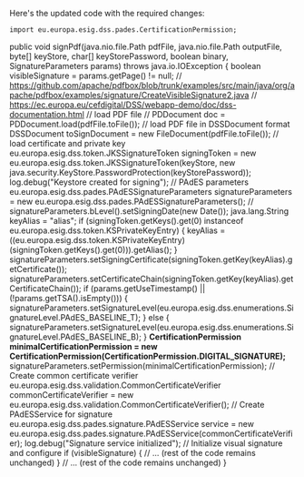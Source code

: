 Here's the updated code with the required changes:

`import eu.europa.esig.dss.pades.CertificationPermission;`

public void signPdf(java.nio.file.Path pdfFile, java.nio.file.Path outputFile, byte[] keyStore, char[] keyStorePassword, boolean binary, SignatureParameters params) throws java.io.IOException {
boolean visibleSignature = params.getPage() != null;
// https://github.com/apache/pdfbox/blob/trunk/examples/src/main/java/org/apache/pdfbox/examples/signature/CreateVisibleSignature2.java
// https://ec.europa.eu/cefdigital/DSS/webapp-demo/doc/dss-documentation.html
// load PDF file
// PDDocument doc = PDDocument.load(pdfFile.toFile());
// load PDF file in DSSDocument format
DSSDocument toSignDocument = new FileDocument(pdfFile.toFile());
// load certificate and private key
eu.europa.esig.dss.token.JKSSignatureToken signingToken = new eu.europa.esig.dss.token.JKSSignatureToken(keyStore, new java.security.KeyStore.PasswordProtection(keyStorePassword));
log.debug("Keystore created for signing");
// PAdES parameters
eu.europa.esig.dss.pades.PAdESSignatureParameters signatureParameters = new eu.europa.esig.dss.pades.PAdESSignatureParameters();
// signatureParameters.bLevel().setSigningDate(new Date());
java.lang.String keyAlias = "alias";
if (signingToken.getKeys().get(0) instanceof eu.europa.esig.dss.token.KSPrivateKeyEntry) {
keyAlias = ((eu.europa.esig.dss.token.KSPrivateKeyEntry) (signingToken.getKeys().get(0))).getAlias();
}
signatureParameters.setSigningCertificate(signingToken.getKey(keyAlias).getCertificate());
signatureParameters.setCertificateChain(signingToken.getKey(keyAlias).getCertificateChain());
if (params.getUseTimestamp() || (!params.getTSA().isEmpty())) {
signatureParameters.setSignatureLevel(eu.europa.esig.dss.enumerations.SignatureLevel.PAdES_BASELINE_T);
} else {
signatureParameters.setSignatureLevel(eu.europa.esig.dss.enumerations.SignatureLevel.PAdES_BASELINE_B);
}
**CertificationPermission minimalCertificationPermission = new CertificationPermission(CertificationPermission.DIGITAL_SIGNATURE);**
signatureParameters.setPermission(minimalCertificationPermission);
// Create common certificate verifier
eu.europa.esig.dss.validation.CommonCertificateVerifier commonCertificateVerifier = new eu.europa.esig.dss.validation.CommonCertificateVerifier();
// Create PAdESService for signature
eu.europa.esig.dss.pades.signature.PAdESService service = new eu.europa.esig.dss.pades.signature.PAdESService(commonCertificateVerifier);
log.debug("Signature service initialized");
// Initialize visual signature and configure
if (visibleSignature) {
// ... (rest of the code remains unchanged)
}
// ... (rest of the code remains unchanged)
}